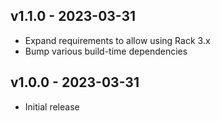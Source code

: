 v1.1.0 - 2023-03-31
-------------------
- Expand requirements to allow using Rack 3.x
- Bump various build-time dependencies

v1.0.0 - 2023-03-31
-------------------
- Initial release
